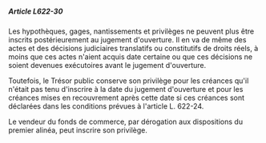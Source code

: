 ##### Article L622-30

Les hypothèques, gages, nantissements et privilèges ne peuvent plus être inscrits postérieurement au jugement d'ouverture. Il en va de même des actes et des décisions judiciaires translatifs ou constitutifs de droits réels, à moins que ces actes n'aient acquis date certaine ou que ces décisions ne soient devenues exécutoires avant le jugement d'ouverture.

Toutefois, le Trésor public conserve son privilège pour les créances qu'il n'était pas tenu d'inscrire à la date du jugement d'ouverture et pour les créances mises en recouvrement après cette date si ces créances sont déclarées dans les conditions prévues à l'article L. 622-24.

Le vendeur du fonds de commerce, par dérogation aux dispositions du premier alinéa, peut inscrire son privilège.

